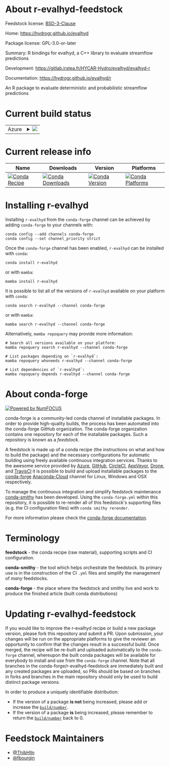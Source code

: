 About r-evalhyd-feedstock
=========================

Feedstock license: [BSD-3-Clause](https://github.com/conda-forge/r-evalhyd-feedstock/blob/main/LICENSE.txt)

Home: https://hydrogr.github.io/evalhyd

Package license: GPL-3.0-or-later

Summary: R bindings for evalhyd, a C++ library to evaluate streamflow predictions

Development: https://gitlab.irstea.fr/HYCAR-Hydro/evalhyd/evalhyd-r

Documentation: https://hydrogr.github.io/evalhyd/r

An R package to evaluate deterministic and probabilistic
streamflow predictions


Current build status
====================


<table>
    
  <tr>
    <td>Azure</td>
    <td>
      <details>
        <summary>
          <a href="https://dev.azure.com/conda-forge/feedstock-builds/_build/latest?definitionId=19397&branchName=main">
            <img src="https://dev.azure.com/conda-forge/feedstock-builds/_apis/build/status/r-evalhyd-feedstock?branchName=main">
          </a>
        </summary>
        <table>
          <thead><tr><th>Variant</th><th>Status</th></tr></thead>
          <tbody><tr>
              <td>linux_64</td>
              <td>
                <a href="https://dev.azure.com/conda-forge/feedstock-builds/_build/latest?definitionId=19397&branchName=main">
                  <img src="https://dev.azure.com/conda-forge/feedstock-builds/_apis/build/status/r-evalhyd-feedstock?branchName=main&jobName=linux&configuration=linux%20linux_64_" alt="variant">
                </a>
              </td>
            </tr><tr>
              <td>osx_64</td>
              <td>
                <a href="https://dev.azure.com/conda-forge/feedstock-builds/_build/latest?definitionId=19397&branchName=main">
                  <img src="https://dev.azure.com/conda-forge/feedstock-builds/_apis/build/status/r-evalhyd-feedstock?branchName=main&jobName=osx&configuration=osx%20osx_64_" alt="variant">
                </a>
              </td>
            </tr><tr>
              <td>win_64</td>
              <td>
                <a href="https://dev.azure.com/conda-forge/feedstock-builds/_build/latest?definitionId=19397&branchName=main">
                  <img src="https://dev.azure.com/conda-forge/feedstock-builds/_apis/build/status/r-evalhyd-feedstock?branchName=main&jobName=win&configuration=win%20win_64_" alt="variant">
                </a>
              </td>
            </tr>
          </tbody>
        </table>
      </details>
    </td>
  </tr>
</table>

Current release info
====================

| Name | Downloads | Version | Platforms |
| --- | --- | --- | --- |
| [![Conda Recipe](https://img.shields.io/badge/recipe-r--evalhyd-green.svg)](https://anaconda.org/conda-forge/r-evalhyd) | [![Conda Downloads](https://img.shields.io/conda/dn/conda-forge/r-evalhyd.svg)](https://anaconda.org/conda-forge/r-evalhyd) | [![Conda Version](https://img.shields.io/conda/vn/conda-forge/r-evalhyd.svg)](https://anaconda.org/conda-forge/r-evalhyd) | [![Conda Platforms](https://img.shields.io/conda/pn/conda-forge/r-evalhyd.svg)](https://anaconda.org/conda-forge/r-evalhyd) |

Installing r-evalhyd
====================

Installing `r-evalhyd` from the `conda-forge` channel can be achieved by adding `conda-forge` to your channels with:

```
conda config --add channels conda-forge
conda config --set channel_priority strict
```

Once the `conda-forge` channel has been enabled, `r-evalhyd` can be installed with `conda`:

```
conda install r-evalhyd
```

or with `mamba`:

```
mamba install r-evalhyd
```

It is possible to list all of the versions of `r-evalhyd` available on your platform with `conda`:

```
conda search r-evalhyd --channel conda-forge
```

or with `mamba`:

```
mamba search r-evalhyd --channel conda-forge
```

Alternatively, `mamba repoquery` may provide more information:

```
# Search all versions available on your platform:
mamba repoquery search r-evalhyd --channel conda-forge

# List packages depending on `r-evalhyd`:
mamba repoquery whoneeds r-evalhyd --channel conda-forge

# List dependencies of `r-evalhyd`:
mamba repoquery depends r-evalhyd --channel conda-forge
```


About conda-forge
=================

[![Powered by
NumFOCUS](https://img.shields.io/badge/powered%20by-NumFOCUS-orange.svg?style=flat&colorA=E1523D&colorB=007D8A)](https://numfocus.org)

conda-forge is a community-led conda channel of installable packages.
In order to provide high-quality builds, the process has been automated into the
conda-forge GitHub organization. The conda-forge organization contains one repository
for each of the installable packages. Such a repository is known as a *feedstock*.

A feedstock is made up of a conda recipe (the instructions on what and how to build
the package) and the necessary configurations for automatic building using freely
available continuous integration services. Thanks to the awesome service provided by
[Azure](https://azure.microsoft.com/en-us/services/devops/), [GitHub](https://github.com/),
[CircleCI](https://circleci.com/), [AppVeyor](https://www.appveyor.com/),
[Drone](https://cloud.drone.io/welcome), and [TravisCI](https://travis-ci.com/)
it is possible to build and upload installable packages to the
[conda-forge](https://anaconda.org/conda-forge) [Anaconda-Cloud](https://anaconda.org/)
channel for Linux, Windows and OSX respectively.

To manage the continuous integration and simplify feedstock maintenance
[conda-smithy](https://github.com/conda-forge/conda-smithy) has been developed.
Using the ``conda-forge.yml`` within this repository, it is possible to re-render all of
this feedstock's supporting files (e.g. the CI configuration files) with ``conda smithy rerender``.

For more information please check the [conda-forge documentation](https://conda-forge.org/docs/).

Terminology
===========

**feedstock** - the conda recipe (raw material), supporting scripts and CI configuration.

**conda-smithy** - the tool which helps orchestrate the feedstock.
                   Its primary use is in the construction of the CI ``.yml`` files
                   and simplify the management of *many* feedstocks.

**conda-forge** - the place where the feedstock and smithy live and work to
                  produce the finished article (built conda distributions)


Updating r-evalhyd-feedstock
============================

If you would like to improve the r-evalhyd recipe or build a new
package version, please fork this repository and submit a PR. Upon submission,
your changes will be run on the appropriate platforms to give the reviewer an
opportunity to confirm that the changes result in a successful build. Once
merged, the recipe will be re-built and uploaded automatically to the
`conda-forge` channel, whereupon the built conda packages will be available for
everybody to install and use from the `conda-forge` channel.
Note that all branches in the conda-forge/r-evalhyd-feedstock are
immediately built and any created packages are uploaded, so PRs should be based
on branches in forks and branches in the main repository should only be used to
build distinct package versions.

In order to produce a uniquely identifiable distribution:
 * If the version of a package **is not** being increased, please add or increase
   the [``build/number``](https://docs.conda.io/projects/conda-build/en/latest/resources/define-metadata.html#build-number-and-string).
 * If the version of a package **is** being increased, please remember to return
   the [``build/number``](https://docs.conda.io/projects/conda-build/en/latest/resources/define-metadata.html#build-number-and-string)
   back to 0.

Feedstock Maintainers
=====================

* [@ThibHlln](https://github.com/ThibHlln/)
* [@fbourgin](https://github.com/fbourgin/)

